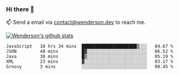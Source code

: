 ### Hi there 👋

<!--
**Wenderson-P/wenderson-p** is a ✨ _special_ ✨ repository because its `README.md` (this file) appears on your GitHub profile.

Here are some ideas to get you started:

- 🔭 I’m currently working on ...
- 🌱 I’m currently learning ...
- 👯 I’m looking to collaborate on ...
- 🤔 I’m looking for help with ...
- 💬 Ask me about ...
- 📫 How to reach me: ...
- 😄 Pronouns: ...
- ⚡ Fun fact: ...
-->

📫  Send a email via contact@wenderson.dev to reach me.

[![Wenderson's github stats](https://github-readme-stats.vercel.app/api?username=wenderson-p&show_icons=true&theme=tokyonight&hide=issues)](https://github.com/wenderson-p/github-readme-stats)

<!--START_SECTION:waka-->
```text
JavaScript   10 hrs 34 mins  █████████████████████▒░░░   84.67 % 
JSON         48 mins         █▓░░░░░░░░░░░░░░░░░░░░░░░   06.52 % 
Java         38 mins         █▒░░░░░░░░░░░░░░░░░░░░░░░   05.19 % 
XML          23 mins         ▓░░░░░░░░░░░░░░░░░░░░░░░░   03.17 % 
Groovy       3 mins          ░░░░░░░░░░░░░░░░░░░░░░░░░   00.45 % 
```
<!--END_SECTION:waka-->
